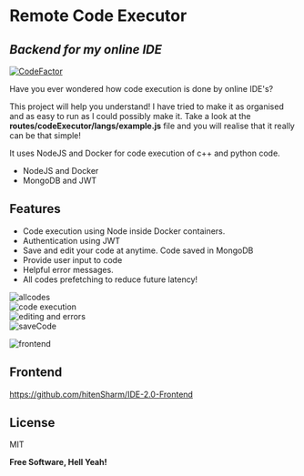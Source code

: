 <h1 class="code-line" data-line-start=0 data-line-end=1 ><a id="Remote_Code_Executor_0"></a>Remote Code Executor</h1>
<h2 class="code-line" data-line-start=1 data-line-end=2 ><a id="_Backend_for_my_online_IDE__1"></a><em>Backend for my online IDE</em></h2>
<p class="has-line-data" data-line-start="3" data-line-end="4"><a href="https://www.codefactor.io/repository/github/hitensharm/ide-2.0"><img src="https://www.codefactor.io/repository/github/hitensharm/ide-2.0/badge" alt="CodeFactor"></a></p>
<p class="has-line-data" data-line-start="5" data-line-end="6">Have you ever wondered how code execution is done by online IDE's?</p>
<p class="has-line-data" data-line-start="5" data-line-end="6">This project will help you understand! I have tried to make it as organised and as easy to run as I could possibly make it. Take a look at the <b>routes/codeExecutor/langs/example.js</b> file and you will realise that it really can be that simple!</p>
<p class="has-line-data" data-line-start="5" data-line-end="6">It uses NodeJS and Docker for code execution of c++ and python code.</p>
<ul>
<li class="has-line-data" data-line-start="7" data-line-end="8">NodeJS and Docker</li>
<li class="has-line-data" data-line-start="8" data-line-end="9">MongoDB and JWT</li>
</ul>
<h2 class="code-line" data-line-start=9 data-line-end=10 ><a id="Features_9"></a>Features</h2>
<ul>
<li class="has-line-data" data-line-start="11" data-line-end="12">Code execution using Node inside Docker containers.</li>
<li class="has-line-data" data-line-start="12" data-line-end="13">Authentication using JWT</li>
<li class="has-line-data" data-line-start="13" data-line-end="14">Save and edit your code at anytime. Code saved in MongoDB</li>
<li class="has-line-data" data-line-start="14" data-line-end="15">Provide user input to code</li>
<li class="has-line-data" data-line-start="15" data-line-end="17">Helpful error messages.</li>
<li class="has-line-data" data-line-start="15" data-line-end="17">All codes prefetching to reduce future latency!</li>
</ul>
<p class="has-line-data" data-line-start="17" data-line-end="21"><img src="https://user-images.githubusercontent.com/56029311/118812918-44150700-b8cc-11eb-8713-71389670d960.png" alt="allcodes"><br>
<img src="https://user-images.githubusercontent.com/56029311/118812929-46776100-b8cc-11eb-874f-f47ff02f55ff.png" alt="code execution"><br>
<img src="https://user-images.githubusercontent.com/56029311/118812950-4bd4ab80-b8cc-11eb-8bb1-9d2c7530b876.png" alt="editing and errors"><br>
<img src="https://user-images.githubusercontent.com/56029311/118812956-4d9e6f00-b8cc-11eb-9d50-268f71d40243.png" alt="saveCode"></p>

<img src="https://user-images.githubusercontent.com/56029311/118814565-ea154100-b8cd-11eb-96e2-2b7f3775d54a.png" alt="frontend">

<h2 class="code-line" data-line-start=22 data-line-end=23 ><a id="Frontend_22"></a>Frontend</h2>
<p class="has-line-data" data-line-start="23" data-line-end="24"><a href="https://github.com/hitenSharm/IDE-2.0-Frontend">https://github.com/hitenSharm/IDE-2.0-Frontend</a></p>
<h2 class="code-line" data-line-start=25 data-line-end=26 ><a id="License_25"></a>License</h2>
<p class="has-line-data" data-line-start="27" data-line-end="28">MIT</p>
<p class="has-line-data" data-line-start="29" data-line-end="30"><strong>Free Software, Hell Yeah!</strong></p>
